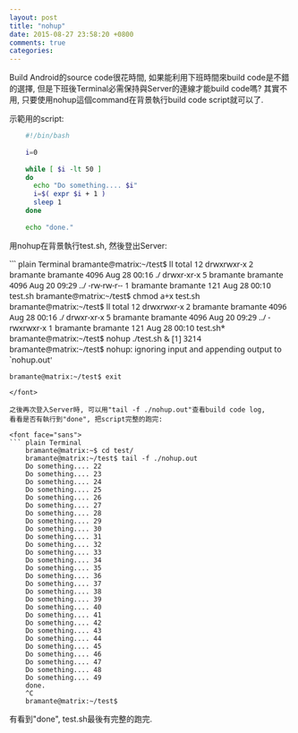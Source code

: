 ```yaml
---
layout: post
title: "nohup"
date: 2015-08-27 23:58:20 +0800
comments: true
categories: 
---
```


Build Android的source code很花時間, 
如果能利用下班時間來build code是不錯的選擇, 
但是下班後Terminal必需保持與Server的連線才能build code嗎? 
其實不用, 只要使用nohup這個command在背景執行build code script就可以了.

示範用的script:

``` bash test.sh
	#!/bin/bash
	
	i=0
	
	while [ $i -lt 50 ]
	do
	  echo "Do something.... $i"
	  i=$( expr $i + 1 )
	  sleep 1
	done
	
	echo "done."
```

用nohup在背景執行test.sh, 然後登出Server:

<font face="sans">
``` plain Terminal
	bramante@matrix:~/test$ ll
	total 12
	drwxrwxr-x 2 bramante bramante 4096 Aug 28 00:16 ./
	drwxr-xr-x 5 bramante bramante 4096 Aug 20 09:29 ../
	-rw-rw-r-- 1 bramante bramante  121 Aug 28 00:10 test.sh
	bramante@matrix:~/test$ chmod a+x test.sh
	bramante@matrix:~/test$ ll
	total 12
	drwxrwxr-x 2 bramante bramante 4096 Aug 28 00:16 ./
	drwxr-xr-x 5 bramante bramante 4096 Aug 20 09:29 ../
	-rwxrwxr-x 1 bramante bramante  121 Aug 28 00:10 test.sh*
	bramante@matrix:~/test$ nohup ./test.sh &
	[1] 3214
	bramante@matrix:~/test$ nohup: ignoring input and appending output to `nohup.out'
	
	bramante@matrix:~/test$ exit
```
</font>

之後再次登入Server時, 可以用"tail -f ./nohup.out"查看build code log, 
看看是否有執行到"done", 把script完整的跑完:

<font face="sans">
``` plain Terminal
	bramante@matrix:~$ cd test/
	bramante@matrix:~/test$ tail -f ./nohup.out
	Do something.... 22
	Do something.... 23
	Do something.... 24
	Do something.... 25
	Do something.... 26
	Do something.... 27
	Do something.... 28
	Do something.... 29
	Do something.... 30
	Do something.... 31
	Do something.... 32
	Do something.... 33
	Do something.... 34
	Do something.... 35
	Do something.... 36
	Do something.... 37
	Do something.... 38
	Do something.... 39
	Do something.... 40
	Do something.... 41
	Do something.... 42
	Do something.... 43
	Do something.... 44
	Do something.... 45
	Do something.... 46
	Do something.... 47
	Do something.... 48
	Do something.... 49
	done.
	^C
	bramante@matrix:~/test$
```
</font>

有看到"done", test.sh最後有完整的跑完.
